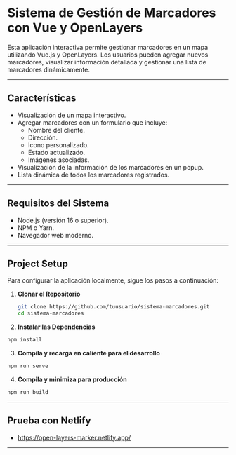 # Sistema de Gestión de Marcadores con Vue y OpenLayers

Esta aplicación interactiva permite gestionar marcadores en un mapa utilizando Vue.js y OpenLayers. Los usuarios pueden agregar nuevos marcadores, visualizar información detallada y gestionar una lista de marcadores dinámicamente.

---

## **Características**

- Visualización de un mapa interactivo.
- Agregar marcadores con un formulario que incluye:
  - Nombre del cliente.
  - Dirección.
  - Icono personalizado.
  - Estado actualizado.
  - Imágenes asociadas.
- Visualización de la información de los marcadores en un popup.
- Lista dinámica de todos los marcadores registrados.

---

## **Requisitos del Sistema**

- Node.js (versión 16 o superior).
- NPM o Yarn.
- Navegador web moderno.

---

## **Project Setup**

Para configurar la aplicación localmente, sigue los pasos a continuación:

1. **Clonar el Repositorio**

   ```bash
   git clone https://github.com/tuusuario/sistema-marcadores.git
   cd sistema-marcadores

   ```

2. **Instalar las Dependencias**

```bash
npm install
```

3. **Compila y recarga en caliente para el desarrollo**

```bash
npm run serve
```

4. **Compila y minimiza para producción**

```bash
npm run build
```
---

## **Prueba con Netlify**

- https://open-layers-marker.netlify.app/

---
